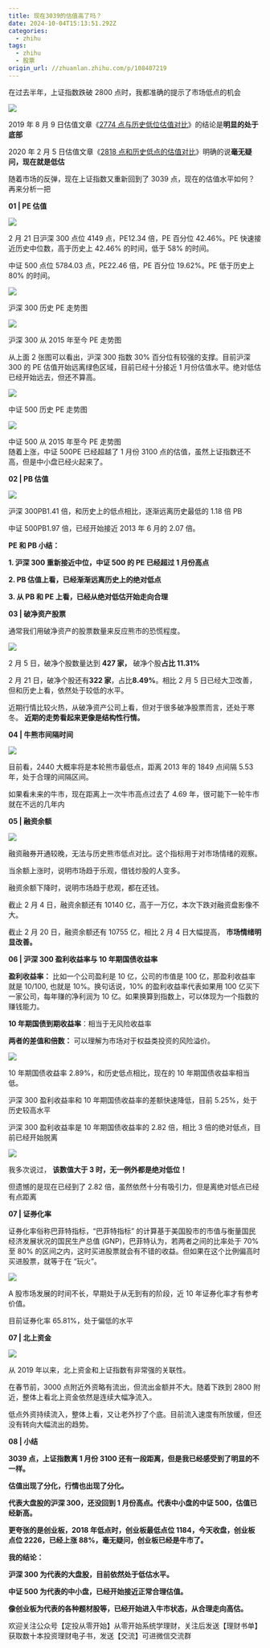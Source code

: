 ```yaml
---
title: 现在3039的估值高了吗？
date: 2024-10-04T15:13:51.292Z
categories:
  - zhihu
tags:
  - zhihu
  - 股票
origin_url: //zhuanlan.zhihu.com/p/108407219
---
```

在过去半年，上证指数跌破 2800 点时，我都准确的提示了市场低点的机会

![](https://pic1.zhimg.com/v2-c6ee7b77e89aebbfb149160b76e8bde2_b.jpg)

2019 年 8 月 9 日估值文章《[2774 点与历史低位估值对比](https://link.zhihu.com/?target=http%3A//mp.weixin.qq.com/s%3F__biz%3DMzU4Mzg0NDIyMA%3D%3D%26mid%3D2247485901%26idx%3D1%26sn%3D27152899a0f2b65b0abd728fdb16f823%26chksm%3Dfda3a1decad428c8aa5308cfda5896ff8348bf97776d9acd5baaf37f02a0ebf597394dbbb179%26scene%3D21%23wechat_redirect)》的结论是**明显的处于底部**

2020 年 2 月 5 日估值文章《[2818 点和历史低点的估值对比](https://link.zhihu.com/?target=http%3A//mp.weixin.qq.com/s%3F__biz%3DMzU4Mzg0NDIyMA%3D%3D%26mid%3D2247488496%26idx%3D1%26sn%3D13355fc8e60c88ea686b7052480c5b70%26chksm%3Dfda3bbe3cad432f51ecd6565ca79d7daf69151f0515391dc1afc7c2f4ded3736851b02a802a4%26scene%3D21%23wechat_redirect)》明确的说**毫无疑问，现在就是低估**

随着市场的反弹，现在上证指数又重新回到了 3039 点，现在的估值水平如何？再来分析一把

**01 | PE 估值**

![](https://pica.zhimg.com/v2-d913f69e47261578c717a726b41a865e_b.jpg)

2 月 21 日沪深 300 点位 4149 点，PE12.34 倍，PE 百分位 42.46%。PE 快速接近历史中位数，高于历史上 42.46% 的时间，低于 58% 的时间。

中证 500 点位 5784.03 点，PE22.46 倍，PE 百分位 19.62%。PE 低于历史上 80% 的时间。

![](https://pic1.zhimg.com/v2-631aa095fb3b8c58cdc643c44f87b5dc_b.jpg)

沪深 300 历史 PE 走势图

![](https://pic2.zhimg.com/v2-96184b79bb8568a7c0db82c1c437ec01_b.jpg)

沪深 300 从 2015 年至今 PE 走势图

从上面 2 张图可以看出，沪深 300 指数 30% 百分位有较强的支撑。目前沪深 300 的 PE 估值开始远离绿色区域，目前已经十分接近 1 月份估值水平。绝对低估已经开始远去，但还不算高。

![](https://pica.zhimg.com/v2-d6a5059b97ad63a87357020c924ccf1c_b.jpg)

中证 500 历史 PE 走势图

![](https://pic3.zhimg.com/v2-8252d09b059c475a393d100ff0ea2878_b.jpg)

中证 500 从 2015 年至今 PE 走势图\
随着上涨，中证 500PE 已经超越了 1 月份 3100 点的估值，虽然上证指数还不高，但是中小盘已经火起来了。

**02 | PB 估值**

![](https://pic2.zhimg.com/v2-8a0cd52d38207cbfed8755114b5034b1_b.jpg)

沪深 300PB1.41 倍，和历史上的低点相比，逐渐远离历史最低的 1.18 倍 PB

中证 500PB1.97 倍，已经开始接近 2013 年 6 月的 2.07 倍。

&#x20;**PE 和 PB 小结：**&#x20;

**1. 沪深 300 重新接近中位，中证 500 的 PE 已经超过 1 月份高点**

**2. PB 估值上看，已经渐渐远离历史上的绝对低点**

**3. 从 PB 和 PE 上看，已经从绝对低估开始走向合理**

**03 | 破净资产股票**

通常我们用破净资产的股票数量来反应熊市的恐慌程度。

![](https://picx.zhimg.com/v2-2c3b21364e50cc4a51ba97d77309b057_b.jpg)

2 月 5 日，破净个股数量达到 **427 家，** 破净个股**占比 11.31%**

2 月 21 日，破净个股还有**322 家**，占比**8.49%**。相比 2 月 5 日已经大卫改善，但和历史上看，依然处于较低的水平。

近期行情比较火热，从破净资产公司上看，但对于很多破净股票而言，还处于寒冬。 **近期的走势看起来更像是结构性行情。**&#x20;

**04 | 牛熊市间隔时间**

![](https://picx.zhimg.com/v2-855cdf88116c935bb326875288bcc6a7_b.jpg)

目前看，2440 大概率将是本轮熊市最低点，距离 2013 年的 1849 点间隔 5.53 年，处于合理的间隔区间。

如果看未来的牛市，现在距离上一次牛市高点过去了 4.69 年，很可能下一轮牛市就在不远的几年内

**05 | 融资余额**

![](https://pic4.zhimg.com/v2-5fde14d3598410e8c7bb855291724da7_b.jpg)

融资融券开通较晚，无法与历史熊市低点对比。这个指标用于对市场情绪的观察。

当余额上涨时，说明市场趋于乐观，借钱炒股的人变多。

融资余额下降时，说明市场趋于悲观，都在还钱。

截止 2 月 4 日，融资余额还有 10140 亿，高于一万亿，本次下跌对融资盘影像不大。

截止 2 月 20 日，融资余额还有 10755 亿，相比 2 月 4 日大幅提高， **市场情绪明显改善。**&#x20;

**06 | 沪深 300 盈利收益率与 10 年期国债收益率**

&#x20;**盈利收益率：** 比如一个公司盈利是 10 亿，公司的市值是 100 亿，那盈利收益率就是 10/100, 也就是 10%。换句话说，10% 的盈利收益率代表如果用 100 亿买下一家公司，每年赚的净利润为 10 亿。如果换算到指数上，可以体现为一个指数的赚钱能力。

**10 年期国债到期收益率**：相当于无风险收益率

&#x20;**两者的差值和倍数：** 可以理解为市场对于权益类投资的风险溢价。

![](https://pic4.zhimg.com/v2-f8520410c3069a9dcce78b71736aa4cf_b.jpg)

10 年期国债收益率 2.89%，和历史低点相比，现在的 10 年期国债收益率相当低。

沪深 300 盈利收益率和 10 年期国债收益率的差额快速降低，目前 5.25%，处于历史较高水平

沪深 300 盈利收益率是 10 年期国债收益率的 2.82 倍，相比 3 倍的绝对低点，目前已经开始脱离

![](https://pic2.zhimg.com/v2-165e4b345a9911c43fc31a1752685d5f_b.jpg)

我多次说过， **该数值大于 3 时，无一例外都是绝对低位！**&#x20;

但遗憾的是现在已经到了 2.82 倍，虽然依然十分有吸引力，但是离绝对低点已经有点距离

**07 | 证券化率**

证券化率俗称巴菲特指标，“巴菲特指标” 的计算基于美国股市的市值与衡量国民经济发展状况的国民生产总值 (GNP)，巴菲特认为，若两者之间的比率处于 70% 至 80% 的区间之内，这时买进股票就会有不错的收益。但如果在这个比例偏高时买进股票，就等于在 “玩火”。

![](https://pic1.zhimg.com/v2-f2d2f690007d7a96c1fe4cad32fad496_b.jpg)

A 股市场发展的时间不长，早期处于从无到有的阶段，近 10 年证券化率才有参考价值。

目前证券化率 65.81%，处于偏低的水平

**07 | 北上资金**

![](https://pic1.zhimg.com/v2-5aa621103167d3a7e84b10d726e4bada_b.jpg)

从 2019 年以来，北上资金和上证指数有非常强的关联性。

在春节前，3000 点附近外资略有流出，但流出金额并不大。随着下跌到 2800 附近，整体上看北上资金依然是连续大幅净流入。

低点外资持续流入，整体上看，又让老外抄了个底。目前流入速度有所放缓，但还没有转向大幅流出的趋势。

**08 | 小结**

&#x20;**3039 点，上证指数离 1 月份 3100 还有一段距离，但是我已经感受到了明显的不一样。**&#x20;

&#x20;**估值出现了分化，行情也出现了分化。**&#x20;

&#x20;**代表大盘股的沪深 300，还没回到 1 月份高点。代表中小盘的中证 500，估值已经新高。**&#x20;

&#x20;**更夸张的是创业板，2018 年低点时，创业板最低点位 1184，今天收盘，创业板点位 2226，已经上涨 88%，毫无疑问，创业板已经是牛市了。**&#x20;

&#x20;**我的结论：**&#x20;

&#x20;**沪深 300 为代表的大盘股，目前依然处于低估水平。**&#x20;

&#x20;**中证 500 为代表的中小盘，已经开始接近正常合理估值。**&#x20;

&#x20;**像创业板为代表的各种题材股等，已经开始进入牛市状态，从合理走向高估。**&#x20;

欢迎关注公众号【定投从零开始】从零开始系统学理财，关注后发送【理财书单】获取数十本投资理财电子书，发送【交流】可进微信交流群
